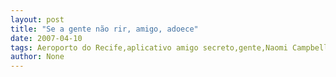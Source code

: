 ```yaml
---
layout: post
title: "Se a gente não rir, amigo, adoece"
date: 2007-04-10
tags: Aeroporto do Recife,aplicativo amigo secreto,gente,Naomi Campbell
author: None
---
```

 